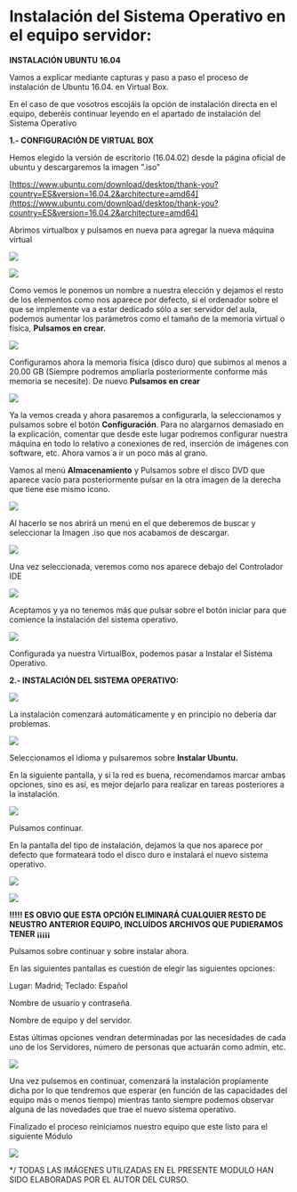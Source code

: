 # Instalación del Sistema Operativo en el equipo servidor:

**INSTALACIÓN UBUNTU 16.04**

Vamos a explicar mediante capturas y paso a paso el proceso de instalación de Ubuntu 16.04. en Virtual Box.

En el caso de que vosotros escojáis la opción de instalación directa en el equipo, deberéis continuar leyendo en el apartado de instalación del Sistema Operativo

**1.- CONFIGURACIÓN DE VIRTUAL BOX**

Hemos elegido la versión de escritorio \(16.04.02\) desde la página oficial de ubuntu y descargaremos la imagen ".iso"

[https://www.ubuntu.com/download/desktop/thank-you?country=ES&version=16.04.2&architecture=amd64](https://www.ubuntu.com/download/desktop/thank-you?country=ES&version=16.04.2&architecture=amd64)

Abrimos virtualbox y pulsamos en nueva para agregar la nueva máquina virtual

![](/assetsa/import.png)

![](/assetsmenu1/import.png)

Como vemos le ponemos un nombre a nuestra elección y dejamos el resto de los elementos como nos aparece por defecto, si el ordenador sobre el que se implemente va a estar dedicado sólo a ser servidor del aula, podemos aumentar los parámetros como el tamaño de la memoria virtual o física, **Pulsamos en crear.**

![](/1/import.png)

Configuramos ahora la memoria física \(disco duro\) que subimos al menos a 20.00 GB \(Siempre podremos ampliarla posteriormente conforme más memoria se necesite\). De nuevo **Pulsamos en crear**

![](/2/import.png)

Ya la vemos creada y ahora pasaremos a configurarla, la seleccionamos y pulsamos sobre el botón **Configuración**. Para no alargarnos demasiado en la explicación, comentar que desde este lugar podremos configurar nuestra máquina en todo lo relativo a conexiones de red, inserción de imágenes con software, etc. Ahora vamos a ir un poco más al grano.

Vamos al menú **Almacenamiento** y Pulsamos sobre el disco DVD que aparece vacío para posteriormente pulsar en la otra imagen de la derecha que tiene ese mismo icono.

![](/3/import.png)

Al hacerlo se nos abrirá un menú en el que deberemos de buscar y seleccionar la Imagen .iso que nos acabamos de descargar.

![](/4/import.png)

Una vez seleccionada, veremos como nos aparece debajo del Controlador IDE

![](/assets/5.png)

Aceptamos y ya no tenemos más que pulsar sobre el botón iniciar para que comience la instalación del sistema operativo.

![](/assets/2.png)

Configurada ya nuestra VirtualBox, podemos pasar a Instalar el Sistema Operativo.

**2.- INSTALACIÓN DEL SISTEMA OPERATIVO:**

![](/assets/ubupral.png)

La instalación comenzará automáticamente y en principio no debería dar problemas.

![](/assets/111.png)

Seleccionamos el idioma y pulsaremos sobre **Instalar Ubuntu.**

En la siguiente pantalla, y si la red es buena, recomendamos marcar ambas opciones, sino es así, es mejor dejarlo para realizar en tareas posteriores a la instalación.

![](/assets/1111.png)

Pulsamos continuar.

En la pantalla del tipo de instalación, dejamos la que nos aparece por defecto que formateará todo el disco duro e instalará el nuevo sistema operativo.

![](/assets/123.png)

![](/assets/12345.png)

**!!!!! ES OBVIO QUE ESTA OPCIÓN ELIMINARÁ CUALQUIER RESTO DE NEUSTRO ANTERIOR EQUIPO, INCLUÍDOS ARCHIVOS QUE PUDIERAMOS TENER ¡¡¡¡¡**

Pulsamos sobre continuar y sobre instalar ahora.

En las siguientes pantallas es cuestión de elegir las siguientes opciones:

Lugar: Madrid; Teclado: Español

Nombre de usuario y contraseña.

Nombre de equipo y del servidor.

Estas últimas opciones vendran determinadas por las necesidades de cada uno de los Servidores, número de personas que actuarán como admin, etc.

![](/assets/21.png)

Una vez pulsemos en continuar, comenzará la instalación propiamente dicha por lo que tendremos que esperar \(en función de las capacidades del equipo más o menos tiempo\) mientras tanto siempre podemos observar alguna de las novedades que trae el nuevo sistema operativo.

Finalizado el proceso reiniciamos nuestro equipo que este listo para el siguiente Módulo

![](/assets/4123.png)

\*/ TODAS LAS IMÁGENES UTILIZADAS EN EL PRESENTE MODULO HAN SIDO ELABORADAS POR EL AUTOR DEL CURSO.

